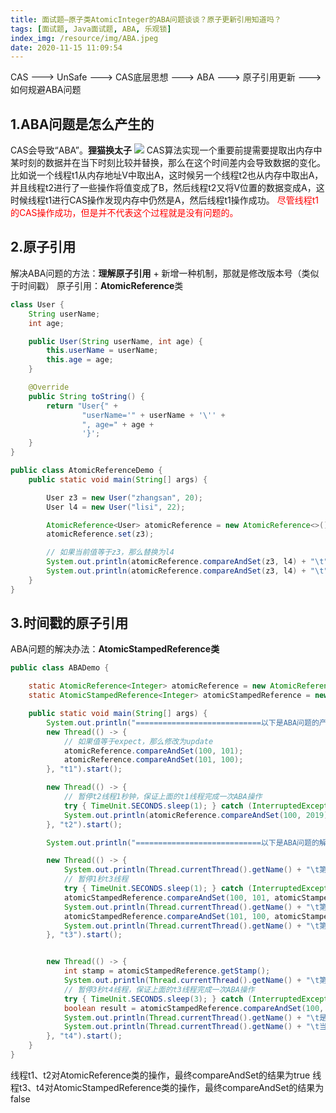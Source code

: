 ```yaml
---
title: 面试题—原子类AtomicInteger的ABA问题谈谈？原子更新引用知道吗？
tags: [面试题, Java面试题, ABA, 乐观锁]
index_img: /resource/img/ABA.jpeg
date: 2020-11-15 11:09:54
---
```


CAS ---> UnSafe ---> CAS底层思想 ---> ABA ---> 原子引用更新 ---> 如何规避ABA问题
## 1.ABA问题是怎么产生的
CAS会导致“ABA”。**狸猫换太子**
![](/resource/img/ABA.jpeg)
CAS算法实现一个重要前提需要提取出内存中某时刻的数据并在当下时刻比较并替换，那么在这个时间差内会导致数据的变化。
比如说一个线程t1从内存地址V中取出A，这时候另一个线程t2也从内存中取出A，并且线程t2进行了一些操作将值变成了B，然后线程t2又将V位置的数据变成A，这时候线程t1进行CAS操作发现内存中仍然是A，然后线程t1操作成功。
<font color=#FF000>尽管线程t1的CAS操作成功，但是并不代表这个过程就是没有问题的。</font>

## 2.原子引用
解决ABA问题的方法：**理解原子引用** + 新增一种机制，那就是修改版本号（类似于时间戳）
原子引用：**AtomicReference**类
```java
class User {
    String userName;
    int age;

    public User(String userName, int age) {
        this.userName = userName;
        this.age = age;
    }

    @Override
    public String toString() {
        return "User{" +
                "userName='" + userName + '\'' +
                ", age=" + age +
                '}';
    }
}

public class AtomicReferenceDemo {
    public static void main(String[] args) {

        User z3 = new User("zhangsan", 20);
        User l4 = new User("lisi", 22);

        AtomicReference<User> atomicReference = new AtomicReference<>();
        atomicReference.set(z3);

        // 如果当前值等于z3，那么替换为l4
        System.out.println(atomicReference.compareAndSet(z3, l4) + "\t" + atomicReference.get().toString());
        System.out.println(atomicReference.compareAndSet(z3, l4) + "\t" + atomicReference.get().toString());
    }
}
```

## 3.时间戳的原子引用
ABA问题的解决办法：**AtomicStampedReference类**
```java
public class ABADemo {

    static AtomicReference<Integer> atomicReference = new AtomicReference<>(100);
    static AtomicStampedReference<Integer> atomicStampedReference = new AtomicStampedReference<>(100, 1); // 初始值和初始版本号

    public static void main(String[] args) {
        System.out.println("============================以下是ABA问题的产生=============================");
        new Thread(() -> {
            // 如果值等于expect，那么修改为update
            atomicReference.compareAndSet(100, 101);
            atomicReference.compareAndSet(101, 100);
        }, "t1").start();

        new Thread(() -> {
            // 暂停t2线程1秒钟，保证上面的t1线程完成一次ABA操作
            try { TimeUnit.SECONDS.sleep(1); } catch (InterruptedException e) { e.printStackTrace(); }
            System.out.println(atomicReference.compareAndSet(100, 2019) + "\t" + atomicReference.get());
        }, "t2").start();

        System.out.println("============================以下是ABA问题的解决=============================");

        new Thread(() -> {
            System.out.println(Thread.currentThread().getName() + "\t第1次版本号：" + atomicStampedReference.getStamp());
            // 暂停1秒t3线程
            try { TimeUnit.SECONDS.sleep(1); } catch (InterruptedException e) { e.printStackTrace(); }
            atomicStampedReference.compareAndSet(100, 101, atomicStampedReference.getStamp(), atomicStampedReference.getStamp()+1);
            System.out.println(Thread.currentThread().getName() + "\t第2次版本号：" + atomicStampedReference.getStamp());
            atomicStampedReference.compareAndSet(101, 100, atomicStampedReference.getStamp(), atomicStampedReference.getStamp()+1);
            System.out.println(Thread.currentThread().getName() + "\t第3次版本号：" + atomicStampedReference.getStamp());
        }, "t3").start();


        new Thread(() -> {
            int stamp = atomicStampedReference.getStamp();
            System.out.println(Thread.currentThread().getName() + "\t第1次版本号：" + stamp);
            // 暂停3秒t4线程，保证上面的t3线程完成一次ABA操作
            try { TimeUnit.SECONDS.sleep(3); } catch (InterruptedException e) { e.printStackTrace(); }
            boolean result = atomicStampedReference.compareAndSet(100, 2019, stamp, stamp+1);
            System.out.println(Thread.currentThread().getName() + "\t是否修改成功：" + result + "\t当前最新实际版本号：" + atomicStampedReference.getStamp());
            System.out.println(Thread.currentThread().getName() + "\t当前最新值：" + atomicStampedReference.getReference());
        }, "t4").start();
    }
}
```
线程t1、t2对AtomicReference类的操作，最终compareAndSet的结果为true
线程t3、t4对AtomicStampedReference类的操作，最终compareAndSet的结果为false
